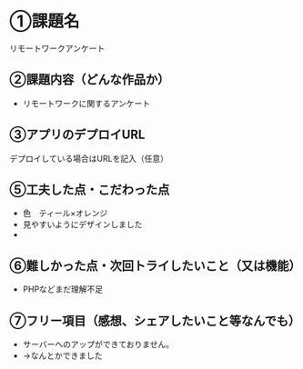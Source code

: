 # ①課題名
リモートワークアンケート

## ②課題内容（どんな作品か）
- リモートワークに関するアンケート

## ③アプリのデプロイURL
デプロイしている場合はURLを記入（任意）

## ⑤工夫した点・こだわった点
- 色　ティール×オレンジ
- 見やすいようにデザインしました
- 
## ⑥難しかった点・次回トライしたいこと（又は機能）
- PHPなどまだ理解不足

## ⑦フリー項目（感想、シェアしたいこと等なんでも）
- サーバーへのアップができておりません。
- →なんとかできました